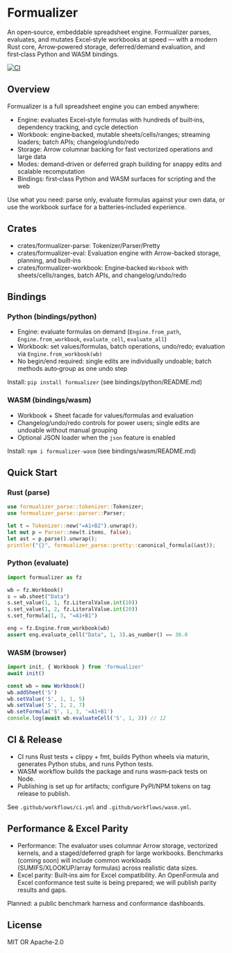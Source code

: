 # Formualizer

An open‑source, embeddable spreadsheet engine. Formualizer parses, evaluates, and mutates Excel‑style workbooks at speed — with a modern Rust core, Arrow‑powered storage, deferred/demand evaluation, and first‑class Python and WASM bindings.

[![CI](https://github.com/psu3d0/formualizer/actions/workflows/ci.yml/badge.svg)](https://github.com/psu3d0/formualizer/actions/workflows/ci.yml)

## Overview

Formualizer is a full spreadsheet engine you can embed anywhere:

- Engine: evaluates Excel‑style formulas with hundreds of built‑ins, dependency tracking, and cycle detection
- Workbook: engine‑backed, mutable sheets/cells/ranges; streaming loaders; batch APIs; changelog/undo/redo
- Storage: Arrow columnar backing for fast vectorized operations and large data
- Modes: demand‑driven or deferred graph building for snappy edits and scalable recomputation
- Bindings: first‑class Python and WASM surfaces for scripting and the web

Use what you need: parse only, evaluate formulas against your own data, or use the workbook surface for a batteries‑included experience.

## Crates

- crates/formualizer-parse: Tokenizer/Parser/Pretty
- crates/formualizer-eval: Evaluation engine with Arrow-backed storage, planning, and built‑ins
- crates/formualizer-workbook: Engine‑backed `Workbook` with sheets/cells/ranges, batch APIs, and changelog/undo/redo

## Bindings

### Python (bindings/python)

- Engine: evaluate formulas on demand (`Engine.from_path`, `Engine.from_workbook`, `evaluate_cell`, `evaluate_all`)
- Workbook: set values/formulas, batch operations, undo/redo; evaluation via `Engine.from_workbook(wb)`
- No begin/end required: single edits are individually undoable; batch methods auto‑group as one undo step

Install: `pip install formualizer` (see bindings/python/README.md)

### WASM (bindings/wasm)

- Workbook + Sheet facade for values/formulas and evaluation
- Changelog/undo/redo controls for power users; single edits are undoable without manual grouping
- Optional JSON loader when the `json` feature is enabled

Install: `npm i formualizer-wasm` (see bindings/wasm/README.md)

## Quick Start

### Rust (parse)

```rust
use formualizer_parse::tokenizer::Tokenizer;
use formualizer_parse::parser::Parser;

let t = Tokenizer::new("=A1+B2").unwrap();
let mut p = Parser::new(t.items, false);
let ast = p.parse().unwrap();
println!("{}", formualizer_parse::pretty::canonical_formula(&ast));
```

### Python (evaluate)

```python
import formualizer as fz

wb = fz.Workbook()
s = wb.sheet("Data")
s.set_value(1, 1, fz.LiteralValue.int(10))
s.set_value(1, 2, fz.LiteralValue.int(20))
s.set_formula(1, 3, "=A1+B1")

eng = fz.Engine.from_workbook(wb)
assert eng.evaluate_cell("Data", 1, 3).as_number() == 30.0
```

### WASM (browser)

```ts
import init, { Workbook } from 'formualizer'
await init()

const wb = new Workbook()
wb.addSheet('S')
wb.setValue('S', 1, 1, 5)
wb.setValue('S', 1, 2, 7)
wb.setFormula('S', 1, 3, '=A1+B1')
console.log(await wb.evaluateCell('S', 1, 3)) // 12
```

## CI & Release

- CI runs Rust tests + clippy + fmt, builds Python wheels via maturin, generates Python stubs, and runs Python tests.
- WASM workflow builds the package and runs wasm‑pack tests on Node.
- Publishing is set up for artifacts; configure PyPI/NPM tokens on tag release to publish.

See `.github/workflows/ci.yml` and `.github/workflows/wasm.yml`.

## Performance & Excel Parity

- Performance: The evaluator uses columnar Arrow storage, vectorized kernels, and a staged/deferred graph for large workbooks. Benchmarks (coming soon) will include common workloads (SUMIFS/XLOOKUP/array formulas) across realistic data sizes.
- Excel parity: Built‑ins aim for Excel compatibility. An OpenFormula and Excel conformance test suite is being prepared; we will publish parity results and gaps.

Planned: a public benchmark harness and conformance dashboards.

## License

MIT OR Apache‑2.0
